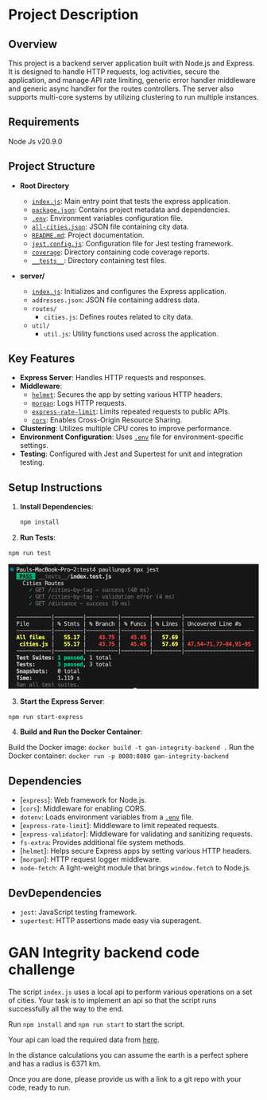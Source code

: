 # Project Description

## Overview

This project is a backend server application built with Node.js and Express. It is designed to handle HTTP requests, log activities, secure the application, and manage API rate limiting, generic error handler middleware and generic async handler for the routes controllers. The server also supports multi-core systems by utilizing clustering to run multiple instances.

## Requirements
 Node Js v20.9.0

## Project Structure

- **Root Directory**
  - [`index.js`](index.js): Main entry point that tests the express application.
  - [`package.json`](package.json): Contains project metadata and dependencies.
  - [`.env`](.env): Environment variables configuration file.
  - [`all-cities.json`](all-cities.json): JSON file containing city data.
  - [`README.md`](README.md): Project documentation.
  - [`jest.config.js`](jest.config.js): Configuration file for Jest testing framework.
  - [`coverage`](coverage): Directory containing code coverage reports.
  - [`__tests__`](__tests__): Directory containing test files.

- **server/**
  - [`index.js`](index.js): Initializes and configures the Express application.
  - `addresses.json`: JSON file containing address data.
  - `routes/`
    - `cities.js`: Defines routes related to city data.
  - `util/`
    - `util.js`: Utility functions used across the application.

## Key Features

- **Express Server**: Handles HTTP requests and responses.
- **Middleware**:
  - [`helmet`](node_modules/helmet/index.d.cts): Secures the app by setting various HTTP headers.
  - [`morgan`](/Users/paullungu/Library/Caches/typescript/5.6/node_modules/@types/morgan/index.d.ts): Logs HTTP requests.
  - [`express-rate-limit`](/Users/paullungu/Library/Caches/typescript/5.6/node_modules/@types/express/index.d.ts): Limits repeated requests to public APIs.
  - [`cors`](/Users/paullungu/Library/Caches/typescript/5.6/node_modules/@types/cors/index.d.ts): Enables Cross-Origin Resource Sharing.
- **Clustering**: Utilizes multiple CPU cores to improve performance.
- **Environment Configuration**: Uses [`.env`](.env) file for environment-specific settings.
- **Testing**: Configured with Jest and Supertest for unit and integration testing.

## Setup Instructions

1. **Install Dependencies**:
   ```sh
   npm install
   ```

2. **Run Tests**:

```sh
npm run test
```
![alt text](image.png)

3. **Start the Express Server**:

```sh
npm run start-express
```

4. **Build and Run the Docker Container**:

Build the Docker image: `docker build -t gan-integrity-backend .`
Run the Docker container: `docker run -p 8080:8080 gan-integrity-backend`


## Dependencies

- [`express`]: Web framework for Node.js.
- [`cors`]: Middleware for enabling CORS.
- `dotenv`: Loads environment variables from a [`.env`](.env) file.
- [`express-rate-limit`]: Middleware to limit repeated requests.
- [`express-validator`]: Middleware for validating and sanitizing requests.
- `fs-extra`: Provides additional file system methods.
- [`helmet`]: Helps secure Express apps by setting various HTTP headers.
- [`morgan`]: HTTP request logger middleware.
- `node-fetch`: A light-weight module that brings `window.fetch` to Node.js.

## DevDependencies

- `jest`: JavaScript testing framework.
- `supertest`: HTTP assertions made easy via superagent.

# GAN Integrity backend code challenge

The script `index.js` uses a local api to perform various operations on a set of cities. Your task is to implement an api so that the script runs successfully all the way to the end.

Run `npm install` and `npm run start` to start the script.

Your api can load the required data from [here](addresses.json).

In the distance calculations you can assume the earth is a perfect sphere and has a radius is 6371 km.

Once you are done, please provide us with a link to a git repo with your code, ready to run.
